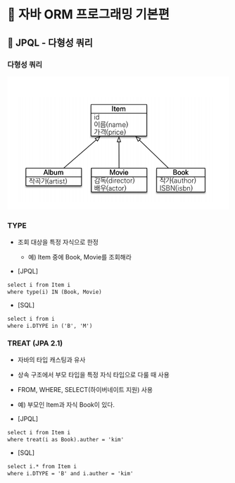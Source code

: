 # :book: 자바 ORM 프로그래밍 기본편

## :pushpin: JPQL - 다형성 쿼리

### 다형성 쿼리

![다형성쿼리](image/다형성쿼리.PNG)

### TYPE

- 조회 대상을 특정 자식으로 한정
    - 예) Item 중에 Book, Movie를 조회해라
    
- [JPQL]

```
select i from Item i
where type(i) IN (Book, Movie)
```
- [SQL]

````
select i from i
where i.DTYPE in ('B', 'M')
````

### TREAT (JPA 2.1)

- 자바의 타입 캐스팅과 유사
- 상속 구조에서 부모 타입을 특정 자식 타입으로 다룰 때 사용
- FROM, WHERE, SELECT(하이버네이트 지원) 사용 
- 예) 부모인 Item과 자식 Book이 있다.

- [JPQL]
```
select i from Item i
where treat(i as Book).auther = 'kim'
```

- [SQL]
````
select i.* from Item i
where i.DTYPE = 'B' and i.auther = 'kim'
````
